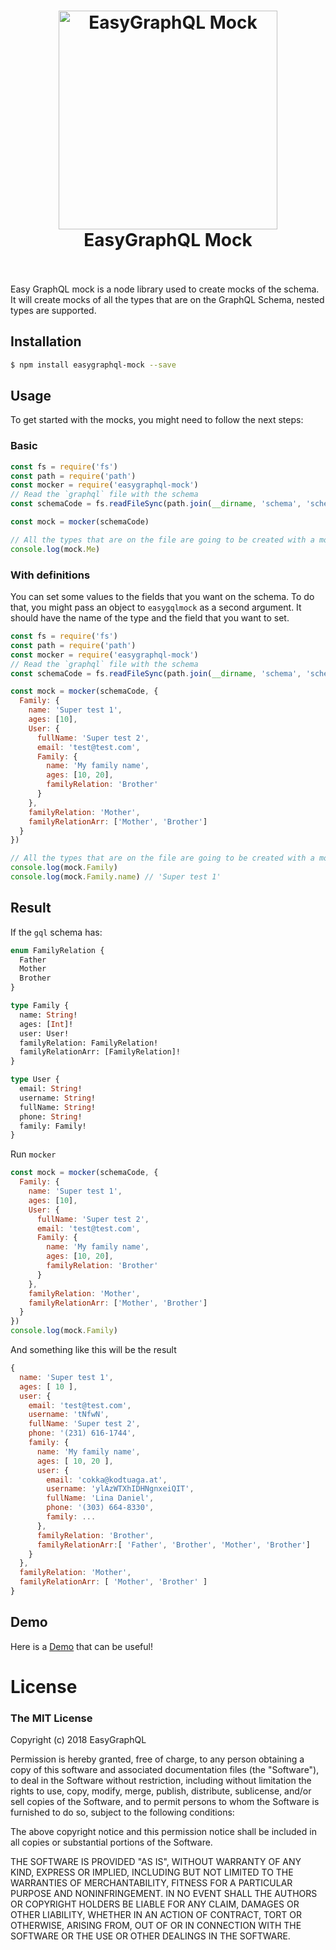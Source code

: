 <h1 align="center">
  <img src="https://cdn.rawgit.com/EasyGraphQL/easygraphql-mock/baab331c/EasyGraphQL.png" alt="EasyGraphQL Mock " width="350">
  <br>
  EasyGraphQL Mock 
  <br>
  <br>
</h1>

Easy GraphQL mock is a node library used to create mocks of the schema. It will create
mocks of all the types that are on the GraphQL Schema, nested types are supported.

## Installation
```bash
$ npm install easygraphql-mock --save
```

## Usage
To get started with the mocks, you might need to follow the next steps:

### Basic
```js
const fs = require('fs')
const path = require('path')
const mocker = require('easygraphql-mock')
// Read the `graphql` file with the schema
const schemaCode = fs.readFileSync(path.join(__dirname, 'schema', 'schema.gql'), 'utf8')

const mock = mocker(schemaCode)

// All the types that are on the file are going to be created with a mock
console.log(mock.Me)
```

### With definitions
You can set some values to the fields that you want on the schema. To do that, you might pass
an object to `easygqlmock` as a second argument. It should have the name of the type and the
field that you want to set.

```js
const fs = require('fs')
const path = require('path')
const mocker = require('easygraphql-mock')
// Read the `graphql` file with the schema
const schemaCode = fs.readFileSync(path.join(__dirname, 'schema', 'schema.gql'), 'utf8')

const mock = mocker(schemaCode, {
  Family: {
    name: 'Super test 1',
    ages: [10],
    User: {
      fullName: 'Super test 2',
      email: 'test@test.com',
      Family: {
        name: 'My family name',
        ages: [10, 20],
        familyRelation: 'Brother'
      }
    },
    familyRelation: 'Mother',
    familyRelationArr: ['Mother', 'Brother']
  }
})

// All the types that are on the file are going to be created with a mock
console.log(mock.Family)
console.log(mock.Family.name) // 'Super test 1'
```

## Result

If the `gql` schema has:
```graphql
enum FamilyRelation {
  Father
  Mother
  Brother
}

type Family {
  name: String!
  ages: [Int]!
  user: User!
  familyRelation: FamilyRelation!
  familyRelationArr: [FamilyRelation]!
}

type User {
  email: String!
  username: String!
  fullName: String!
  phone: String!
  family: Family!
}
```

Run `mocker`
```js
const mock = mocker(schemaCode, {
  Family: {
    name: 'Super test 1',
    ages: [10],
    User: {
      fullName: 'Super test 2',
      email: 'test@test.com',
      Family: {
        name: 'My family name',
        ages: [10, 20],
        familyRelation: 'Brother'
      }
    },
    familyRelation: 'Mother',
    familyRelationArr: ['Mother', 'Brother']
  }
})
console.log(mock.Family)
```

And something like this will be the result
```js
{ 
  name: 'Super test 1',
  ages: [ 10 ],
  user: { 
    email: 'test@test.com',
    username: 'tNfwN',
    fullName: 'Super test 2',
    phone: '(231) 616-1744',
    family: { 
      name: 'My family name',
      ages: [ 10, 20 ],
      user: { 
        email: 'cokka@kodtuaga.at',
        username: 'ylAzWTXhIDHNgnxeiQIT',
        fullName: 'Lina Daniel',
        phone: '(303) 664-8330',
        family: ... 
      },
      familyRelation: 'Brother',
      familyRelationArr:[ 'Father', 'Brother', 'Mother', 'Brother'] 
    }
  },
  familyRelation: 'Mother',
  familyRelationArr: [ 'Mother', 'Brother' ] 
}
```

## Demo
Here is a [Demo](https://github.com/EasyGraphQL/easygraphql-mock-demo) that can be useful!

# License
### The MIT License

Copyright (c) 2018 EasyGraphQL

Permission is hereby granted, free of charge, to any person obtaining a copy
of this software and associated documentation files (the "Software"), to deal
in the Software without restriction, including without limitation the rights
to use, copy, modify, merge, publish, distribute, sublicense, and/or sell
copies of the Software, and to permit persons to whom the Software is
furnished to do so, subject to the following conditions:

The above copyright notice and this permission notice shall be included in
all copies or substantial portions of the Software.

THE SOFTWARE IS PROVIDED "AS IS", WITHOUT WARRANTY OF ANY KIND, EXPRESS OR
IMPLIED, INCLUDING BUT NOT LIMITED TO THE WARRANTIES OF MERCHANTABILITY,
FITNESS FOR A PARTICULAR PURPOSE AND NONINFRINGEMENT. IN NO EVENT SHALL THE
AUTHORS OR COPYRIGHT HOLDERS BE LIABLE FOR ANY CLAIM, DAMAGES OR OTHER
LIABILITY, WHETHER IN AN ACTION OF CONTRACT, TORT OR OTHERWISE, ARISING FROM,
OUT OF OR IN CONNECTION WITH THE SOFTWARE OR THE USE OR OTHER DEALINGS IN
THE SOFTWARE.